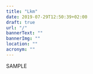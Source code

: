```yaml
---
title: "Lkm"
date: 2019-07-29T12:50:39+02:00
draft: true
url: "/"
bannerText: ""
bannerImg: ""
location: ""
acronym: ""
---
```


SAMPLE